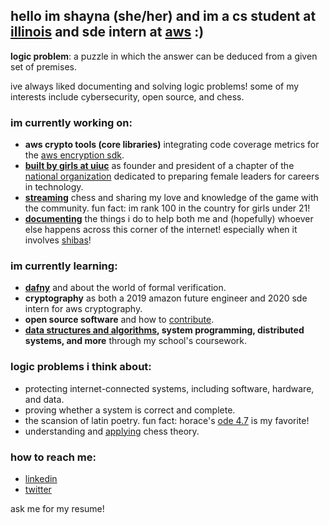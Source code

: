 ## hello im shayna (she/her) and im a cs student at [illinois](https://github.com/illinois) and sde intern at [aws](https://github.com/awslabs) :)

**logic problem**: a puzzle in which the answer can be deduced from a given set of premises.

ive always liked documenting and solving logic problems! some of my interests include cybersecurity, open source, and chess.


### im currently working on:
- **aws crypto tools (core libraries)** integrating code coverage metrics for the [aws encryption sdk](https://docs.aws.amazon.com/encryption-sdk/latest/developer-guide/introduction.html).
- **[built by girls at uiuc](https://www.facebook.com/BuiltByGirlsUIUC)** as founder and president of a chapter of the [national organization](https://www.builtbygirls.com/) dedicated to preparing female leaders for careers in technology.
- **[streaming](https://www.twitch.tv/robloxbabe2000)** chess and sharing my love and knowledge of the game with the community. fun fact: im rank 100 in the country for girls under 21!
- **[documenting](https://drive.google.com/drive/folders/1GsTGTIvQ_MATyW99rFxuyeN373b769Ka?usp=sharing)** the things i do to help both me and (hopefully) whoever else happens across this corner of the internet! especially when it involves [shibas](https://www.youtube.com/watch?v=6qoHU2EmZ18)!

### im currently learning:
- **[dafny](https://github.com/dafny-lang/dafny)** and about the world of formal verification.
- **cryptography** as both a 2019 amazon future engineer and 2020 sde intern for aws cryptography.
- **open source software** and how to [contribute](https://github.com/aws/aws-encryption-sdk-java/pull/119).
- **[data structures and algorithms](https://courses.engr.illinois.edu/cs225/fa2019/policy/syllabus/), system programming, distributed systems, and more** through my school's coursework.

### logic problems i think about:
- protecting internet-connected systems, including software, hardware, and data.
- proving whether a system is correct and complete.
- the scansion of latin poetry. fun fact: horace's [ode 4.7](https://www.johnderbyshire.com/Readings/odes-4-7.html) is my favorite!
- understanding and [applying](https://lichess.org/@/shayna_begonia) chess theory.

### how to reach me:
- [linkedin](https://www.linkedin.com/in/shayna-provine/)
- [twitter](https://twitter.com/sheepshoop)

ask me for my resume!
